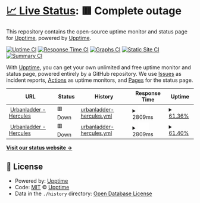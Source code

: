 # [📈 Live Status](https://stg-status.urbanladder.com): <!--live status--> **🟥 Complete outage**

This repository contains the open-source uptime monitor and status page for [Upptime](https://upptime.js.org), powered by [Upptime](https://github.com/upptime/upptime).

[![Uptime CI](https://github.com/upptime/upptime/workflows/Uptime%20CI/badge.svg)](https://github.com/upptime/upptime/actions?query=workflow%3A%22Uptime+CI%22)
[![Response Time CI](https://github.com/upptime/upptime/workflows/Response%20Time%20CI/badge.svg)](https://github.com/upptime/upptime/actions?query=workflow%3A%22Response+Time+CI%22)
[![Graphs CI](https://github.com/upptime/upptime/workflows/Graphs%20CI/badge.svg)](https://github.com/upptime/upptime/actions?query=workflow%3A%22Graphs+CI%22)
[![Static Site CI](https://github.com/upptime/upptime/workflows/Static%20Site%20CI/badge.svg)](https://github.com/upptime/upptime/actions?query=workflow%3A%22Static+Site+CI%22)
[![Summary CI](https://github.com/upptime/upptime/workflows/Summary%20CI/badge.svg)](https://github.com/upptime/upptime/actions?query=workflow%3A%22Summary+CI%22)

With [Upptime](https://upptime.js.org), you can get your own unlimited and free uptime monitor and status page, powered entirely by a GitHub repository. We use [Issues](https://github.com/upptime/upptime/issues) as incident reports, [Actions](https://github.com/upptime/upptime/actions) as uptime monitors, and [Pages](https://stg-status.urbanladder.com) for the status page.

<!--start: status pages-->
<!-- This summary is generated by Upptime (https://github.com/upptime/upptime) -->
<!-- Do not edit this manually, your changes will be overwritten -->
<!-- prettier-ignore -->
| URL | Status | History | Response Time | Uptime |
| --- | ------ | ------- | ------------- | ------ |
| <img alt="" src="https://icons.duckduckgo.com/ip3/www.urbanladder.com.ico" height="13"> [Urbanladder - Hercules](https://www.urbanladder.com) | 🟥 Down | [urbanladder-hercules.yml](https://github.com/SVMadhavaReddy/upptime/commits/HEAD/history/urbanladder-hercules.yml) | <details><summary><img alt="Response time graph" src="./graphs/urbanladder-hercules/response-time-week.png" height="20"> 2809ms</summary><br><a href="https://stg-status.urbanladder.com/history/urbanladder-hercules"><img alt="Response time 2809" src="https://img.shields.io/endpoint?url=https%3A%2F%2Fraw.githubusercontent.com%2FSVMadhavaReddy%2Fupptime%2FHEAD%2Fapi%2Furbanladder-hercules%2Fresponse-time.json"></a><br><a href="https://stg-status.urbanladder.com/history/urbanladder-hercules"><img alt="24-hour response time 2809" src="https://img.shields.io/endpoint?url=https%3A%2F%2Fraw.githubusercontent.com%2FSVMadhavaReddy%2Fupptime%2FHEAD%2Fapi%2Furbanladder-hercules%2Fresponse-time-day.json"></a><br><a href="https://stg-status.urbanladder.com/history/urbanladder-hercules"><img alt="7-day response time 2809" src="https://img.shields.io/endpoint?url=https%3A%2F%2Fraw.githubusercontent.com%2FSVMadhavaReddy%2Fupptime%2FHEAD%2Fapi%2Furbanladder-hercules%2Fresponse-time-week.json"></a><br><a href="https://stg-status.urbanladder.com/history/urbanladder-hercules"><img alt="30-day response time 2809" src="https://img.shields.io/endpoint?url=https%3A%2F%2Fraw.githubusercontent.com%2FSVMadhavaReddy%2Fupptime%2FHEAD%2Fapi%2Furbanladder-hercules%2Fresponse-time-month.json"></a><br><a href="https://stg-status.urbanladder.com/history/urbanladder-hercules"><img alt="1-year response time 2809" src="https://img.shields.io/endpoint?url=https%3A%2F%2Fraw.githubusercontent.com%2FSVMadhavaReddy%2Fupptime%2FHEAD%2Fapi%2Furbanladder-hercules%2Fresponse-time-year.json"></a></details> | <details><summary><a href="https://stg-status.urbanladder.com/history/urbanladder-hercules">61.36%</a></summary><a href="https://stg-status.urbanladder.com/history/urbanladder-hercules"><img alt="All-time uptime 61.36%" src="https://img.shields.io/endpoint?url=https%3A%2F%2Fraw.githubusercontent.com%2FSVMadhavaReddy%2Fupptime%2FHEAD%2Fapi%2Furbanladder-hercules%2Fuptime.json"></a><br><a href="https://stg-status.urbanladder.com/history/urbanladder-hercules"><img alt="24-hour uptime 61.36%" src="https://img.shields.io/endpoint?url=https%3A%2F%2Fraw.githubusercontent.com%2FSVMadhavaReddy%2Fupptime%2FHEAD%2Fapi%2Furbanladder-hercules%2Fuptime-day.json"></a><br><a href="https://stg-status.urbanladder.com/history/urbanladder-hercules"><img alt="7-day uptime 61.36%" src="https://img.shields.io/endpoint?url=https%3A%2F%2Fraw.githubusercontent.com%2FSVMadhavaReddy%2Fupptime%2FHEAD%2Fapi%2Furbanladder-hercules%2Fuptime-week.json"></a><br><a href="https://stg-status.urbanladder.com/history/urbanladder-hercules"><img alt="30-day uptime 61.36%" src="https://img.shields.io/endpoint?url=https%3A%2F%2Fraw.githubusercontent.com%2FSVMadhavaReddy%2Fupptime%2FHEAD%2Fapi%2Furbanladder-hercules%2Fuptime-month.json"></a><br><a href="https://stg-status.urbanladder.com/history/urbanladder-hercules"><img alt="1-year uptime 61.36%" src="https://img.shields.io/endpoint?url=https%3A%2F%2Fraw.githubusercontent.com%2FSVMadhavaReddy%2Fupptime%2FHEAD%2Fapi%2Furbanladder-hercules%2Fuptime-year.json"></a></details>
| <img alt="" src="https://icons.duckduckgo.com/ip3/thissitedoesnotexist.koj.co.ico" height="13"> [Urbanladder - Hercules](https://thissitedoesnotexist.koj.co) | 🟥 Down | [urbanladder-hercules.yml](https://github.com/SVMadhavaReddy/upptime/commits/HEAD/history/urbanladder-hercules.yml) | <details><summary><img alt="Response time graph" src="./graphs/urbanladder-hercules/response-time-week.png" height="20"> 2809ms</summary><br><a href="https://stg-status.urbanladder.com/history/urbanladder-hercules"><img alt="Response time 2809" src="https://img.shields.io/endpoint?url=https%3A%2F%2Fraw.githubusercontent.com%2FSVMadhavaReddy%2Fupptime%2FHEAD%2Fapi%2Furbanladder-hercules%2Fresponse-time.json"></a><br><a href="https://stg-status.urbanladder.com/history/urbanladder-hercules"><img alt="24-hour response time 2809" src="https://img.shields.io/endpoint?url=https%3A%2F%2Fraw.githubusercontent.com%2FSVMadhavaReddy%2Fupptime%2FHEAD%2Fapi%2Furbanladder-hercules%2Fresponse-time-day.json"></a><br><a href="https://stg-status.urbanladder.com/history/urbanladder-hercules"><img alt="7-day response time 2809" src="https://img.shields.io/endpoint?url=https%3A%2F%2Fraw.githubusercontent.com%2FSVMadhavaReddy%2Fupptime%2FHEAD%2Fapi%2Furbanladder-hercules%2Fresponse-time-week.json"></a><br><a href="https://stg-status.urbanladder.com/history/urbanladder-hercules"><img alt="30-day response time 2809" src="https://img.shields.io/endpoint?url=https%3A%2F%2Fraw.githubusercontent.com%2FSVMadhavaReddy%2Fupptime%2FHEAD%2Fapi%2Furbanladder-hercules%2Fresponse-time-month.json"></a><br><a href="https://stg-status.urbanladder.com/history/urbanladder-hercules"><img alt="1-year response time 2809" src="https://img.shields.io/endpoint?url=https%3A%2F%2Fraw.githubusercontent.com%2FSVMadhavaReddy%2Fupptime%2FHEAD%2Fapi%2Furbanladder-hercules%2Fresponse-time-year.json"></a></details> | <details><summary><a href="https://stg-status.urbanladder.com/history/urbanladder-hercules">61.40%</a></summary><a href="https://stg-status.urbanladder.com/history/urbanladder-hercules"><img alt="All-time uptime 61.40%" src="https://img.shields.io/endpoint?url=https%3A%2F%2Fraw.githubusercontent.com%2FSVMadhavaReddy%2Fupptime%2FHEAD%2Fapi%2Furbanladder-hercules%2Fuptime.json"></a><br><a href="https://stg-status.urbanladder.com/history/urbanladder-hercules"><img alt="24-hour uptime 61.40%" src="https://img.shields.io/endpoint?url=https%3A%2F%2Fraw.githubusercontent.com%2FSVMadhavaReddy%2Fupptime%2FHEAD%2Fapi%2Furbanladder-hercules%2Fuptime-day.json"></a><br><a href="https://stg-status.urbanladder.com/history/urbanladder-hercules"><img alt="7-day uptime 61.40%" src="https://img.shields.io/endpoint?url=https%3A%2F%2Fraw.githubusercontent.com%2FSVMadhavaReddy%2Fupptime%2FHEAD%2Fapi%2Furbanladder-hercules%2Fuptime-week.json"></a><br><a href="https://stg-status.urbanladder.com/history/urbanladder-hercules"><img alt="30-day uptime 61.40%" src="https://img.shields.io/endpoint?url=https%3A%2F%2Fraw.githubusercontent.com%2FSVMadhavaReddy%2Fupptime%2FHEAD%2Fapi%2Furbanladder-hercules%2Fuptime-month.json"></a><br><a href="https://stg-status.urbanladder.com/history/urbanladder-hercules"><img alt="1-year uptime 61.40%" src="https://img.shields.io/endpoint?url=https%3A%2F%2Fraw.githubusercontent.com%2FSVMadhavaReddy%2Fupptime%2FHEAD%2Fapi%2Furbanladder-hercules%2Fuptime-year.json"></a></details>

<!--end: status pages-->

[**Visit our status website →**](https://stg-status.urbanladder.com)

## 📄 License

- Powered by: [Upptime](https://github.com/upptime/upptime)
- Code: [MIT](./LICENSE) © [Upptime](https://upptime.js.org)
- Data in the `./history` directory: [Open Database License](https://opendatacommons.org/licenses/odbl/1-0/)
